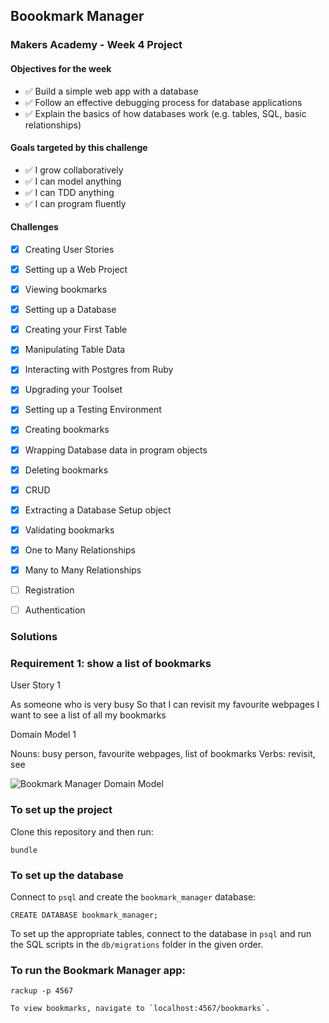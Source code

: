 ## Boookmark Manager

### Makers Academy - Week 4 Project

#### Objectives for the week
* ✅ Build a simple web app with a database
* ✅ Follow an effective debugging process for database applications
* ✅ Explain the basics of how databases work (e.g. tables, SQL, basic relationships)

#### Goals targeted by this challenge
* ✅ I grow collaboratively
* ✅ I can model anything
* ✅ I can TDD anything
* ✅ I can program fluently

#### Challenges
* [x] Creating User Stories
* [x] Setting up a Web Project
* [x] Viewing bookmarks
* [x] Setting up a Database
* [x] Creating your First Table
* [x] Manipulating Table Data
* [x] Interacting with Postgres from Ruby
* [x] Upgrading your Toolset
* [x] Setting up a Testing Environment
* [x] Creating bookmarks
* [x] Wrapping Database data in program objects
* [x] Deleting bookmarks
* [x] CRUD
* [x] Extracting a Database Setup object
* [x] Validating bookmarks
* [x] One to Many Relationships
* [x] Many to Many Relationships
* [ ] Registration
* [ ] Authentication


### Solutions

### Requirement 1: show a list of bookmarks

  User Story 1

As someone who is very busy
So that I can revisit my favourite webpages
I want to see a list of all my bookmarks

  Domain Model 1
  
Nouns: busy person, favourite webpages, list of bookmarks
Verbs: revisit, see

![Bookmark Manager Domain Model](./public/images/bookmark_manager_1.png)

### To set up the project
Clone this repository and then run:

```
bundle
```

### To set up the database

Connect to `psql` and create the `bookmark_manager` database:

```
CREATE DATABASE bookmark_manager;
```

To set up the appropriate tables, connect to the database in `psql` and run the SQL scripts in the `db/migrations` folder in the given order.

### To run the Bookmark Manager app:

```
rackup -p 4567

To view bookmarks, navigate to `localhost:4567/bookmarks`.
